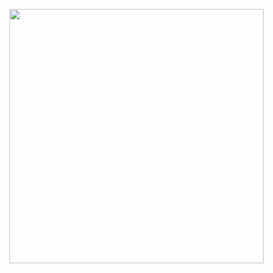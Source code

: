 <p align="center">
  <img src="https://cdn.discordapp.com/attachments/795294605850574848/1074026139690995834/kokos.jpg" width=450>
</p>
